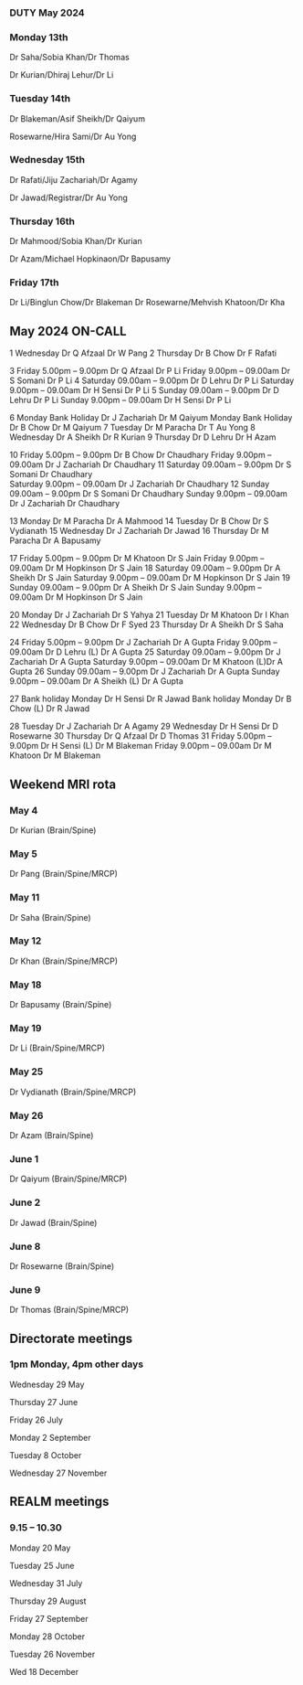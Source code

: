 

### DUTY May 2024

### Monday 13th
Dr Saha/Sobia Khan/Dr Thomas

Dr Kurian/Dhiraj Lehur/Dr Li

### Tuesday 14th
Dr Blakeman/Asif Sheikh/Dr Qaiyum

Rosewarne/Hira Sami/Dr Au Yong	

### Wednesday 15th
Dr Rafati/Jiju Zachariah/Dr Agamy

Dr Jawad/Registrar/Dr Au Yong	

### Thursday 16th
Dr Mahmood/Sobia Khan/Dr Kurian

Dr Azam/Michael Hopkinaon/Dr Bapusamy

### Friday 17th
Dr Li/Binglun Chow/Dr Blakeman
Dr Rosewarne/Mehvish Khatoon/Dr Kha


## May 2024 ON-CALL

1	Wednesday	Dr Q Afzaal	Dr W Pang
2	Thursday	Dr B Chow	Dr F Rafati

3	Friday 5.00pm – 9.00pm		Dr Q Afzaal	Dr P Li 
	Friday 9.00pm – 09.00am		Dr S Somani	Dr P Li 
4	Saturday 09.00am – 9.00pm	Dr D Lehru	Dr P Li 
	Saturday 9.00pm – 09.00am	Dr H Sensi	Dr P Li 
5	Sunday 09.00am – 9.00pm		Dr D Lehru	Dr P Li 
	Sunday 9.00pm – 09.00am		Dr H Sensi	Dr P Li 

6	Monday Bank Holiday		Dr J Zachariah	Dr M Qaiyum
	Monday Bank Holiday		Dr B Chow	Dr M Qaiyum
7	Tuesday				Dr M Paracha	Dr T Au Yong
8	Wednesday			Dr A Sheikh	Dr R Kurian
9	Thursday			Dr D Lehru	Dr H Azam

10	Friday 5.00pm – 9.00pm		Dr B Chow	Dr Chaudhary 
	Friday 9.00pm – 09.00am		Dr J Zachariah	 Dr Chaudhary 
11	Saturday 09.00am – 9.00pm	Dr S Somani	Dr Chaudhary  
	Saturday 9.00pm – 09.00am	Dr J Zachariah	Dr Chaudhary 
12	Sunday 09.00am – 9.00pm		Dr S Somani	Dr Chaudhary 
	Sunday 9.00pm – 09.00am		Dr J Zachariah	Dr Chaudhary 
 
13	Monday				Dr M Paracha	Dr A Mahmood 
14	Tuesday				Dr B Chow	Dr S Vydianath
15	Wednesday			Dr J Zachariah	Dr Jawad 
16	Thursday			Dr M Paracha	Dr A Bapusamy 

17	Friday 5.00pm – 9.00pm		Dr M Khatoon	Dr S Jain 
	Friday 9.00pm – 09.00am		Dr M Hopkinson	Dr S Jain 
18	Saturday 09.00am – 9.00pm	Dr A Sheikh	Dr S Jain 
	Saturday 9.00pm – 09.00am	Dr M Hopkinson	Dr S Jain 
19	Sunday 09.00am – 9.00pm		Dr A Sheikh	Dr S Jain 
	Sunday 9.00pm – 09.00am		Dr M Hopkinson	Dr S Jain 
 
20	Monday				Dr J Zachariah	Dr S Yahya
21	Tuesday				Dr M Khatoon	Dr I Khan
22	Wednesday			Dr B Chow	Dr F Syed
23	Thursday			Dr A Sheikh	Dr S Saha 

24	Friday 5.00pm – 9.00pm		Dr J Zachariah	Dr A Gupta
	Friday 9.00pm – 09.00am		Dr D Lehru (L)	Dr A Gupta
25	Saturday 09.00am – 9.00pm	Dr J Zachariah	Dr A Gupta
	Saturday 9.00pm – 09.00am	Dr M Khatoon (L)Dr A Gupta
26	Sunday 09.00am – 9.00pm		Dr J Zachariah	Dr A Gupta
	Sunday 9.00pm – 09.00am		Dr A Sheikh (L)	Dr A Gupta

27	Bank holiday Monday		Dr H Sensi	Dr R Jawad
	Bank holiday Monday		Dr B Chow (L)	Dr R Jawad

28	Tuesday				Dr J Zachariah	Dr A Agamy
29	Wednesday			Dr H Sensi	Dr D Rosewarne
30	Thursday			Dr Q Afzaal	Dr D Thomas
31	Friday 5.00pm – 9.00pm		Dr H Sensi (L)	Dr M Blakeman
	Friday 9.00pm – 09.00am		Dr M Khatoon	Dr M Blakeman


## Weekend MRI rota

### May 4 

Dr Kurian	(Brain/Spine)

### May 5

Dr Pang	(Brain/Spine/MRCP)
		
### May 11

Dr Saha (Brain/Spine)

### May 12

Dr Khan	(Brain/Spine/MRCP)
		
### May 18

Dr Bapusamy (Brain/Spine)

### May 19

Dr Li	(Brain/Spine/MRCP)
		
### May 25

Dr Vydianath 	(Brain/Spine/MRCP)

### May 26

Dr Azam	(Brain/Spine)

		
### June 1

Dr Qaiyum	(Brain/Spine/MRCP)

### June 2

Dr Jawad	(Brain/Spine)

### June 8

Dr Rosewarne	(Brain/Spine)

### June 9

Dr Thomas	(Brain/Spine/MRCP)


## Directorate meetings  
### 1pm Monday, 4pm other days


Wednesday 29 May

Thursday 27 June

Friday 26 July

Monday 2 September

Tuesday 8 October

Wednesday 27 November


## REALM meetings
### 9.15 – 10.30


Monday 20 May	

Tuesday 25 June 	

Wednesday 31 July 	

Thursday 29 August	

Friday 27 September

Monday 28 October  

Tuesday 26 November		

Wed 18 December	




